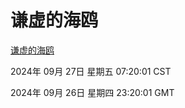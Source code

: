 # 谦虚的海鸥
[谦虚的海鸥](http://219.139.198.207:56308/qxdho/course/base/hotlink/index.php)

2024年 09月 27日 星期五 07:20:01 CST

2024年 09月 26日 星期四 23:20:01 GMT
